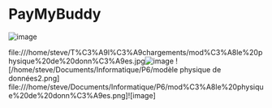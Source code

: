 # PayMyBuddy
![image](https://user-images.githubusercontent.com/94161747/223648878-b8f0697b-e078-4f9a-860a-46db1b85f2df.png)


file:///home/steve/T%C3%A9l%C3%A9chargements/mod%C3%A8le%20physique%20de%20donn%C3%A9es.jpg![image](https://user-images.githubusercontent.com/94161747/221842665-b5a8fa3b-4c7c-4950-8fbb-35661c3f167c.png)
![/home/steve/Documents/Informatique/P6/modèle physique de données2.png]
file:///home/steve/Documents/Informatique/P6/mod%C3%A8le%20physique%20de%20donn%C3%A9es.png]![image]

